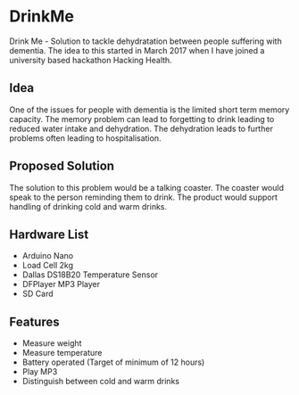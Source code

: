 # DrinkMe
Drink Me - Solution to tackle dehydratation between people suffering with dementia. The idea to this started in March 2017 when I have joined a university based hackathon Hacking Health.

## Idea
One of the issues for people with dementia is the limited short term memory capacity. The memory problem can lead to forgetting to drink leading to reduced water intake and dehydration. The dehydration leads to further problems often leading to hospitalisation.

## Proposed Solution
The solution to this problem would be a talking coaster. The coaster would speak to the person reminding them to drink. The product would support handling of drinking cold and warm drinks.

## Hardware List
+ Arduino Nano
+ Load Cell 2kg
+ Dallas DS18B20 Temperature Sensor
+ DFPlayer MP3 Player
+ SD Card

## Features
+ Measure weight
+ Measure temperature
+ Battery operated (Target of minimum of 12 hours)
+ Play MP3
+ Distinguish between cold and warm drinks
